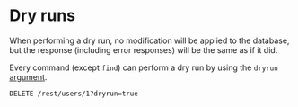 # Dry runs

When performing a dry run, no modification will be applied to the
database, but the response (including error responses) will be the same as if
it did.

Every command (except `find`) can perform a dry run by using the `dryrun`
[argument](../syntax/rpc.md#rpc).

```HTTP
DELETE /rest/users/1?dryrun=true
```
